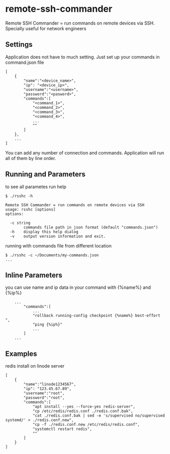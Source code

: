 # remote-ssh-commander
Remote SSH Commander = run commands on remote devices via SSH. Specially useful for network engineers

## Settings

Application does not have to much setting. Just set up your commands in command.json file

~~~
[
    {
        "name":"<device_name>",
        "ip": "<device_ip>",
        "username":"<username>",
        "password":"<pasword>",
        "commands":[
            "<command_1>",
            "<command_2>",
            "<command_3>",
            "<command_4>",
            ...
            ""
        ]
    },
    ...
]
~~~

You can add any number of connection and commands. Application will run all of them by line order.

## Running and Parameters

to see all parametes run help

~~~
$ ./rsshc -h

Remote SSH Commander = run commands on remote devices via SSH
usage: rsshc [options]
options:

  -c string
    	commands file path in json format (default "commands.json")
  -h	display this help dialog
  -v	output version information and exit.
~~~

running with commands file from different location

~~~
$ ./rsshc -c ~/Documents/my-commands.json
...
~~~
## Inline Parameters

you can use name and ip data in your command with
{%name%} and {%ip%}

~~~
    ...
        "commands":[
            ...
            "rollback running-config checkpoint {%name%} best-effort ",
            "ping {%ip%}"
            ...
        ]
    ...
~~~

## Examples

redis install on linode server 

~~~
[
    {
        "name":"linode1234567",
        "ip": "123.45.67.89",
        "username":"root",
        "password":"root",
        "commands":[
            "apt install --yes --force-yes redis-server",
            "cp /etc/redis/redis.conf ./redis.conf.bak",
            "cat ./redis.conf.bak | sed -e 's/supervised no/supervised systemd/' > ./redis.conf.new",
            "cp -f ./redis.conf.new /etc/redis/redis.conf",
            "systemctl restart redis",
            ""
        ]
    }
]
~~~

